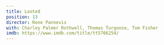 ```yaml
---
title: Looted
position: 13
director: Rene Pannevis
with: Charley Palmer Rothwell, Thomas Turgoose, Tom Fisher
imdb: https://www.imdb.com/title/tt5766254/
---
```


